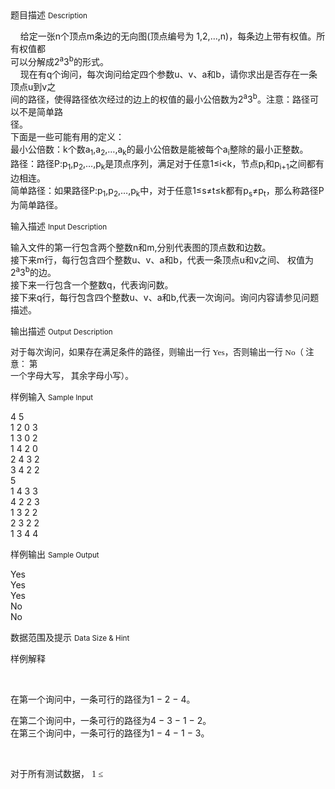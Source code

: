 <div class="panel panel-default">
<div class="area-title">
<span>
题目描述
<small>Description</small>
</span></div>
<div class="panel-body">

<p><span style="">    给定一张n<span style="">个顶点m<span style="">条边的无向图(顶点编号为 1,2,<span style="">…,n)，每条边上带有权值。所有权值都<br>可以分解成<span style="">2<sup>a</sup>3<sup>b</sup>的形式。<br>    现在有q<span style="">个询问，每次询问给定四个参数<span style="">u、v<span style="">、a<span style="">和b<span style="">，请你求出是否存在一条顶点u<span style="">到v<span style="">之<br>间的路径，使得路径依次经过的边上的权值的最小公倍数为<span style="">2</span><sup style="">a</sup><span style="">3</span><sup style="">b</sup><span style="">。注意：路径可以不是简单路<br>径。<br>下面是一些可能有用的定义：<br>最小公倍数：k<span style="">个数a<sub><span style="">1</span></sub><span style="">,a<sub>2</sub>,…,a<sub>k</sub>的最小公倍数是能被每个a<sub>i</sub><span style="">整除的最小正整数。<br>路径：路径P<span style="">:p<sub>1</sub>,p<sub>2</sub>,…,p<sub>k</sub>是顶点序列，满足对于任意<span style="">1≤i&lt;k，节点p<sub>i</sub><span style="">和p<sub>i<span style="">+1</span></sub><span style="">之间都有边相连。<br>简单路径：如果路径<span style="">P:p<sub>1</sub>,p<sub>2</sub>,…,p<sub>k</sub>中，对于任意<span style="">1≤s≠t≤k都有p<sub>s</sub><span style="">≠p<sub>t</sub>，那么称路径P<span style="">为简单路径。</span></span></span></span></span></span></span></span></span></span></span></span></span></span></span></span></span></span></span></span></span></span></span></span></p>

</div>
</div>

<div class="panel panel-default">
<div class="area-title">
<span>
输入描述
<small>Input Description</small>
</span></div>
<div class="panel-body">
<p><span style="">输入文件的第一行包含两个整数n<span style=""><span style="">和m,<span style=""><span style="">分别代表图的顶点数和边数。<br>接下来m<span style=""><span style="">行，每行包含四个整数u<span style=""><span style="">、v<span style=""><span style="">、a<span style=""><span style="">和b<span style=""><span style="">，代表一条顶点u<span style=""><span style="">和v<span style=""><span style="">之间、 权值为<span style="">2</span><sup style="">a</sup><span style="">3</span><sup style="">b</sup><span style=""><span style=""><span style=""><span style="">的边。<br>接下来一行包含一个整数q<span style=""><span style="">，代表询问数。<br>接下来q<span style=""><span style="">行，每行包含四个整数<span style=""><span style="">u</span><span style=""><span style="">、v<span style=""><span style="">、a<span style=""><span style="">和b,</span></span></span></span></span></span><span style=""><span style=""><span style=""><span style=""><span style=""><span style=""><span style="">代表一次询问。询问内容请参见问题描述。</span></span></span><br style=""></span></span></span></span></span></span></span></span></span></span></span></span></span></span></span></span></span></span></span></span></span></span></span></span></span></span></span></span></span></span></span></span></p>

</div>
</div>
<div  class="panel panel-default">
<div class="area-title">
<span>
输出描述
<small>Output Description</small>
</span></div>
<div class="panel-body">

<p><span style="font-family: 宋体; font-size: 10pt;">对于每次询问，如果存在满足条件的路径，则输出一行 <span style="font-size: 10pt;">Yes<span style="font-size: 10pt;">，否则输出一行 <span style="font-size: 10pt;">No<span style="font-size: 10pt;">（ 注意： 第<br/><span style="font-size: 10pt;">一个字母大写， 其余字母小写）。</span><br style="orphans: 2; text-align: -webkit-auto; white-space: normal; widows: 2;"/></span></span></span></span></span></p>

</div>
</div>


<div class="panel panel-default">
<div class="area-title">
<span>
样例输入
<small>Sample Input</small>
</span></div>
<div class="panel-body">
<p><span style="">4 5<br><span style="">1 2 0 3<br><span style="">1 3 0 2<br><span style="">1 4 2 0<br><span style="">2 4 3 2<br><span style="">3 4 2 2<br><span style="">5<br><span style="">1 4 3 3<br><span style="">4 2 2 3<br><span style="">1 3 2 2<br><span style="">2 3 2 2<br><span style="">1 3 4 4</span></span></span></span></span></span></span></span></span></span></span><br style=""></span></p>

</div>
</div>

<div class="panel panel-default">
<div class="area-title">
<span>
样例输出
<small>Sample Output</small>
</span></div>
<div class="panel-body">
<p><span style="">Yes<br><span style="">Yes<br><span style="">Yes<br><span style="">No<br><span style="">No</span></span></span></span><br style=""></span></p>

</div>
</div>

<div class="panel panel-default">
<div class="area-title">
<span>
数据范围及提示
<small>Data Size & Hint</small>
</span></div>
<div class="panel-body">
<p><span style="">样例解释</span></p><p><span style=""><br></span></p><p><span style="">在第一个询问中，一条可行的路径为</span><span style="">1 − 2 − 4</span><span style="">。</span><br></p><p><span style="">在第二个询问中，一条可行的路径为4 − 3 − 1 − 2。<br>在第三个询问中，一条可行的路径为1 − 4 − 1 − 3。</span><span style=""><br style=""></span></p><p><span style=""><br></span></p><p><span style=""><span style="">对于所有测试数据， <span style="font-family: 'Cambria Math';">1 ≤ </span></span></span></p>
</div>
</div>